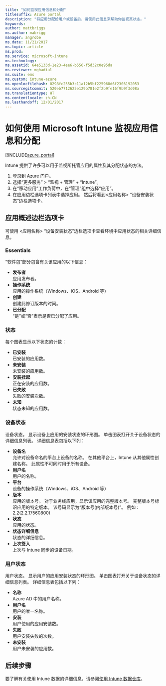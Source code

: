 ```yaml
---
title: "如何监视应用信息和分配"
titlesuffix: Azure portal
description: "将应用分配给用户或设备后，请使用此信息来帮助你监视其状态。"
keywords: 
author: mattbriggs
ms.author: mabrigg
manager: angrobe
ms.date: 11/21/2017
ms.topic: article
ms.prod: 
ms.service: microsoft-intune
ms.technology: 
ms.assetid: 64e5133d-1e23-4ee6-b556-f5d32c0e95da
ms.reviewer: mghadial
ms.suite: ems
ms.custom: intune-azure
ms.openlocfilehash: 0298fc255b3c11a12b5bf225968d6f2303192053
ms.sourcegitcommit: 520eb7712625e129b781e2f2b9fe16f9b9f3d08a
ms.translationtype: HT
ms.contentlocale: zh-CN
ms.lasthandoff: 12/01/2017
---
```

# <a name="how-to-monitor-app-information-and-assignments-with-microsoft-intune"></a>如何使用 Microsoft Intune 监视应用信息和分配

[!INCLUDE[azure_portal](./includes/azure_portal.md)]

Intune 提供了许多可以用于监视所托管应用的属性及其分配状态的方法。

1. 登录到 Azure 门户。
2. 选择“更多服务” > “监视 + 管理” + “Intune”。
3. 在“移动应用”工作负荷中，在“管理”组中选择“应用”。
5. 在应用边栏选项卡列表中选择应用。 然后将看到<应用名称> “设备安装状态”边栏选项卡。

## <a name="app-overview-blade"></a>应用概述边栏选项卡

可使用 <应用名称> “设备安装状态”边栏选项卡查看环境中应用状态的相关详细信息。

### <a name="essentials"></a>Essentials

“软件包”部分包含有关该应用的以下信息：

 - **发布者**  
应用发布者。
 - **操作系统**  
应用的操作系统（Windows、iOS、Android 等）
 - **创建**  
创建此修订版本的时间。
 - **已分配**  
“是”或“否”表示是否已分配了应用。

### <a name="status"></a>状态
每个图表显示以下状态的计数：

 - **已安装**  
已安装的应用数。
 - **未安装**  
未安装的应用数。
 - **安装挂起**  
正在安装的应用数。
 - **已失败**  
失败的安装次数。
 - **未知**  
状态未知的应用数。

### <a name="device-status"></a>设备状态

设备状态。 显示设备上应用的安装状态的环形图。 单击图表打开关于设备状态的详细信息列表。 详细信息表包括以下列：

 - **设备名**  
允许对设备命名的平台上设备的名称。 在其他平台上，Intune 从其他属性创建名称。 此属性不可同时用于所有设备。
 - **用户名**  
用户的名称。
 - **平台**  
设备的操作系统（Windows、iOS、Android 等）
 - **版本**  
应用的版本号。 对于业务线应用，显示该应用的完整版本号。 完整版本号标识应用的特定版本。 该号码显示为“版本号(内部版本号)”。 例如：2.2(2.2.17560800)
 - **状态**  
应用的状态。
 - **状态详细信息**  
状态的详细信息。
 - **上次签入**  
上次与 Intune 同步的设备日期。


### <a name="user-status"></a>用户状态

用户状态。 显示用户的应用安装状态的环形图。 单击图表打开关于设备状态的详细信息列表。 详细信息表包括以下列：
 - **名称**  
Azure AD 中的用户名称。
 - **用户名**  
用户的唯一名称。
 - **安装**  
用户使用的应用安装数。
 - **失败**  
用户安装失败的次数。
 - **未安装**  
用户未安装的应用数。


## <a name="next-steps"></a>后续步骤

要了解有关使用 Intune 数据的详细信息，请参阅[使用 Intune 数据仓库](reports-nav-create-intune-reports.md)。